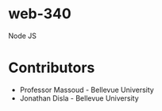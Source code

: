 # web-340
Node JS
# Contributors
- Professor Massoud - Bellevue University
- Jonathan Disla - Bellevue University

